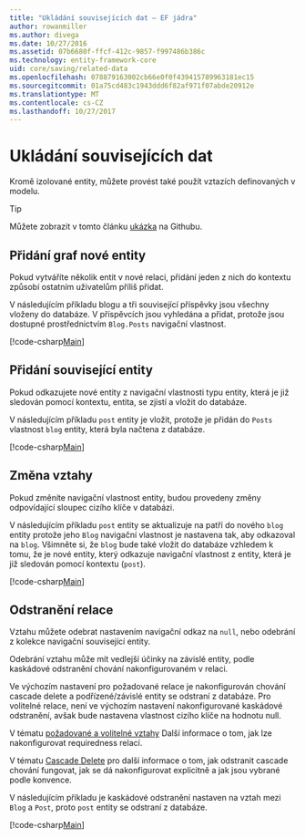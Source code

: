 ```yaml
---
title: "Ukládání souvisejících dat – EF jádra"
author: rowanmiller
ms.author: divega
ms.date: 10/27/2016
ms.assetid: 07b6680f-ffcf-412c-9857-f997486b386c
ms.technology: entity-framework-core
uid: core/saving/related-data
ms.openlocfilehash: 078879163002cb66e0f0f439415789963181ec15
ms.sourcegitcommit: 01a75cd483c1943ddd6f82af971f07abde20912e
ms.translationtype: MT
ms.contentlocale: cs-CZ
ms.lasthandoff: 10/27/2017
---
```

# <a name="saving-related-data"></a>Ukládání souvisejících dat

Kromě izolované entity, můžete provést také použít vztazích definovaných v modelu.

> [!TIP]  
> Můžete zobrazit v tomto článku [ukázka](https://github.com/aspnet/EntityFramework.Docs/tree/master/samples/core/Saving/Saving/RelatedData/) na Githubu.

## <a name="adding-a-graph-of-new-entities"></a>Přidání graf nové entity

Pokud vytváříte několik entit v nové relaci, přidání jeden z nich do kontextu způsobí ostatním uživatelům příliš přidat.

V následujícím příkladu blogu a tři související příspěvky jsou všechny vloženy do databáze. V příspěvcích jsou vyhledána a přidat, protože jsou dostupné prostřednictvím `Blog.Posts` navigační vlastnost.

[!code-csharp[Main](../../../samples/core/Saving/Saving/RelatedData/Sample.cs#AddingGraphOfEntities)]

## <a name="adding-a-related-entity"></a>Přidání související entity

Pokud odkazujete nové entity z navigační vlastnosti typu entity, která je již sledován pomocí kontextu, entita, se zjistí a vložit do databáze.

V následujícím příkladu `post` entity je vložit, protože je přidán do `Posts` vlastnost `blog` entity, která byla načtena z databáze.

[!code-csharp[Main](../../../samples/core/Saving/Saving/RelatedData/Sample.cs#AddingRelatedEntity)]

## <a name="changing-relationships"></a>Změna vztahy

Pokud změníte navigační vlastnost entity, budou provedeny změny odpovídající sloupec cizího klíče v databázi.

V následujícím příkladu `post` entity se aktualizuje na patří do nového `blog` entity protože jeho `Blog` navigační vlastnost je nastavena tak, aby odkazoval na `blog`. Všimněte si, že `blog` bude také vložit do databáze vzhledem k tomu, že je nové entity, který odkazuje navigační vlastnost z entity, která je již sledován pomocí kontextu (`post`).

[!code-csharp[Main](../../../samples/core/Saving/Saving/RelatedData/Sample.cs#ChangingRelationships)]

## <a name="removing-relationships"></a>Odstranění relace

Vztahu můžete odebrat nastavením navigační odkaz na `null`, nebo odebrání z kolekce navigační související entity.

Odebrání vztahu může mít vedlejší účinky na závislé entity, podle kaskádové odstranění chování nakonfigurovaném v relaci.

Ve výchozím nastavení pro požadované relace je nakonfigurován chování cascade delete a podřízené/závislé entity se odstraní z databáze. Pro volitelné relace, není ve výchozím nastavení nakonfigurované kaskádové odstranění, avšak bude nastavena vlastnost cizího klíče na hodnotu null.

V tématu [požadované a volitelné vztahy](../modeling/relationships.md#required-and-optional-relationships) Další informace o tom, jak lze nakonfigurovat requiredness relací.

V tématu [Cascade Delete](cascade-delete.md) pro další informace o tom, jak odstranit cascade chování fungovat, jak se dá nakonfigurovat explicitně a jak jsou vybrané podle konvence.

V následujícím příkladu je kaskádové odstranění nastaven na vztah mezi `Blog` a `Post`, proto `post` entity se odstraní z databáze.

[!code-csharp[Main](../../../samples/core/Saving/Saving/RelatedData/Sample.cs#RemovingRelationships)]
